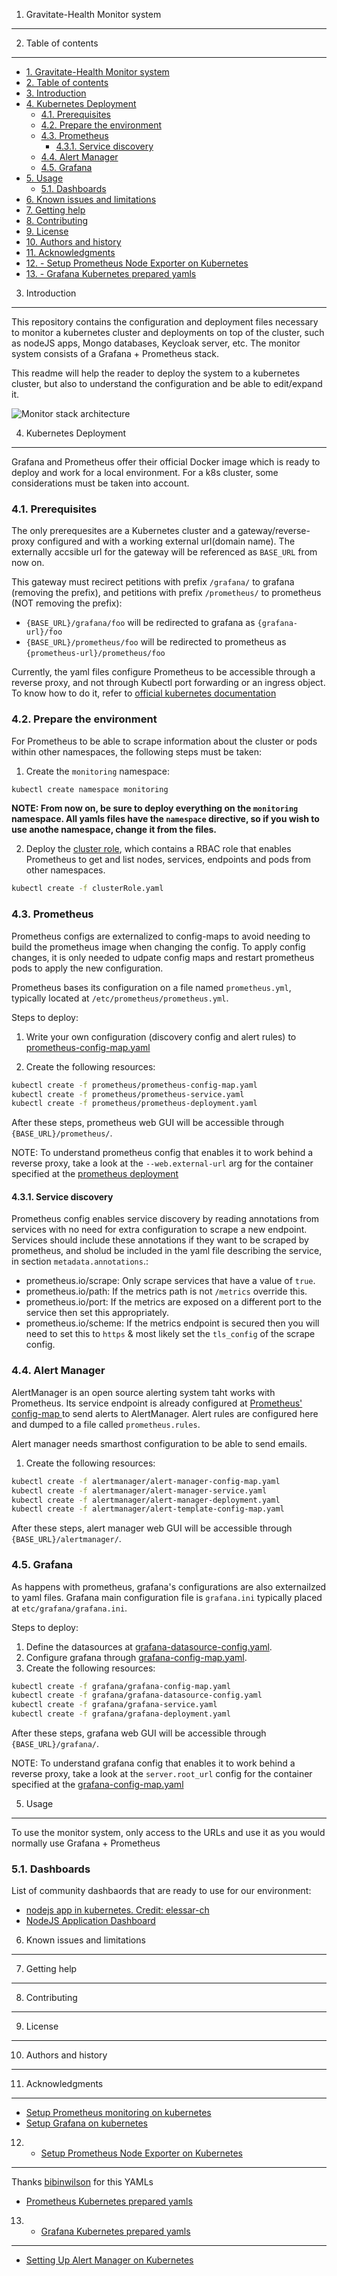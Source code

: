 1. Gravitate-Health Monitor system
--------

2. Table of contents
-----------------

- [1. Gravitate-Health Monitor system](#1-gravitate-health-monitor-system)
- [2. Table of contents](#2-table-of-contents)
- [3. Introduction](#3-introduction)
- [4. Kubernetes Deployment](#4-kubernetes-deployment)
  - [4.1. Prerequisites](#41-prerequisites)
  - [4.2. Prepare the environment](#42-prepare-the-environment)
  - [4.3. Prometheus](#43-prometheus)
    - [4.3.1. Service discovery](#431-service-discovery)
  - [4.4. Alert Manager](#44-alert-manager)
  - [4.5. Grafana](#45-grafana)
- [5. Usage](#5-usage)
  - [5.1. Dashboards](#51-dashboards)
- [6. Known issues and limitations](#6-known-issues-and-limitations)
- [7. Getting help](#7-getting-help)
- [8. Contributing](#8-contributing)
- [9. License](#9-license)
- [10. Authors and history](#10-authors-and-history)
- [11. Acknowledgments](#11-acknowledgments)
- [12. - Setup Prometheus Node Exporter on Kubernetes](#12---setup-prometheus-node-exporter-on-kubernetes)
- [13. - Grafana Kubernetes prepared yamls](#13---grafana-kubernetes-prepared-yamls)

3. Introduction
------------

This repository contains the configuration and deployment files necessary to monitor a kubernetes cluster and deployments on top of the cluster, such as nodeJS apps, Mongo databases, Keycloak server, etc. The monitor system consists of a Grafana + Prometheus stack.

This readme will help the reader to deploy the system to a kubernetes cluster, but also to understand the configuration and be able to edit/expand it.

![Monitor stack architecture](./docs/prometheus-grafana-stack.png "Monitor stack architecture")

4. Kubernetes Deployment
------------

Grafana and Prometheus offer their official Docker image which is ready to deploy and work for a local environment. For a k8s cluster, some considerations must be taken into account.

### 4.1. Prerequisites

The only prerequesites are a Kubernetes cluster and a gateway/reverse-proxy configured and with a working external url(domain name). The externally accsible url for the gateway will be referenced as `BASE_URL` from now on.

This gateway must recirect petitions with prefix `/grafana/` to grafana (removing the prefix), and petitions with prefix `/prometheus/` to prometheus (NOT removing the prefix):

- `{BASE_URL}/grafana/foo` will be redirected to grafana as `{grafana-url}/foo`
- `{BASE_URL}/prometheus/foo` will be redirected to prometheus as `{prometheus-url}/prometheus/foo`

Currently, the yaml files configure Prometheus to be accessible through a reverse proxy, and not through Kubectl port forwarding or an ingress object. To know how to do it, refer to [official kubernetes documentation](https://kubernetes.io/es/docs/home/)

### 4.2. Prepare the environment


For Prometheus to be able to scrape information about the cluster or pods within other namespaces, the following steps must be taken:

1. Create the `monitoring` namespace:

```bash
kubectl create namespace monitoring
```

**NOTE: From now on, be sure to deploy everything on the `monitoring` namespace. All yamls files have the `namespace` directive, so if you wish to use anothe namespace, change it from the files.**

2. Deploy the [cluster role](./clusterRole.yaml), which contains a RBAC role that enables Prometheus to get and list nodes, services, endpoints and pods from other namespaces.
   
```bash
kubectl create -f clusterRole.yaml
```

### 4.3. Prometheus 

Prometheus configs are externalized to config-maps to avoid needing to build the prometheus image when changing the config. To apply config changes, it is only needed to udpate config maps and restart prometheus pods to apply the new configuration.

Prometheus bases its configuration on a file named `prometheus.yml`, typically located at `/etc/prometheus/prometheus.yml`.

Steps to deploy:

1. Write your own configuration (discovery config and alert rules) to [prometheus-config-map.yaml](prometheus/prometheus-config-map.yaml)

2. Create the following resources:

```bash
kubectl create -f prometheus/prometheus-config-map.yaml
kubectl create -f prometheus/prometheus-service.yaml
kubectl create -f prometheus/prometheus-deployment.yaml
```

After these steps, prometheus web GUI will be accessible through `{BASE_URL}/prometheus/`.

NOTE: To understand prometheus config that enables it to work behind a reverse proxy, take a look at the `--web.external-url` arg for the container specified at the [prometheus deployment](prometheus/prometheus-deployment.yaml)


#### 4.3.1. Service discovery

Prometheus config enables service discovery by reading annotations from services with no need for extra configuration to scrape a new endpoint. Services should include these annotations if they want to be scraped by prometheus, and sholud be included in the yaml file describing the service, in section `metadata.annotations`.:

- prometheus.io/scrape: Only scrape services that have a value of `true`.
- prometheus.io/path: If the metrics path is not `/metrics` override this.
- prometheus.io/port: If the metrics are exposed on a different port to the service then set this appropriately.
- prometheus.io/scheme: If the metrics endpoint is secured then you will need to set this to `https` & most likely set the `tls_config` of the scrape config.

### 4.4. Alert Manager

AlertManager is an open source alerting system taht works with Prometheus. Its service endpoint is already configured at [ Prometheus' config-map ](prometheus/prometheus-config-map.yaml) to send alerts to AlertManager. Alert rules are configured here and dumped to a file called `prometheus.rules`.

Alert manager needs smarthost configuration to be able to send emails.

1. Create the following resources:
```bash
kubectl create -f alertmanager/alert-manager-config-map.yaml
kubectl create -f alertmanager/alert-manager-service.yaml
kubectl create -f alertmanager/alert-manager-deployment.yaml
kubectl create -f alertmanager/alert-template-config-map.yaml
```

After these steps, alert manager web GUI will be accessible through `{BASE_URL}/alertmanager/`.



### 4.5. Grafana

As happens with prometheus, grafana's configurations are also externailzed to yaml files. Grafana main configuration file is `grafana.ini` typically placed at `etc/grafana/grafana.ini`.

Steps to deploy:

1. Define the datasources at [grafana-datasource-config.yaml](grafana/grafana-datasource-config.yaml).
2. Configure grafana through [grafana-config-map.yaml](grafana/grafana-config-map.yaml).
3. Create the following resources:

```bash
kubectl create -f grafana/grafana-config-map.yaml
kubectl create -f grafana/grafana-datasource-config.yaml
kubectl create -f grafana/grafana-service.yaml
kubectl create -f grafana/grafana-deployment.yaml
```

After these steps, grafana web GUI will be accessible through `{BASE_URL}/grafana/`.

NOTE: To understand grafana config that enables it to work behind a reverse proxy, take a look at the `server.root_url` config for the container specified at the [grafana-config-map.yaml](grafana/grafana-config-map.yaml)


5. Usage
-----

To use the monitor system, only access to the URLs and use it as you would normally use Grafana + Prometheus

### 5.1. Dashboards

List of community dashbaords that are ready to use for our environment:

- [nodejs app in kubernetes. Credit: elessar-ch](https://gist.github.com/elessar-ch/42f0eb278aedd27d3b20f4ea490902c7#file-nodejs-kubernetes-grafana-dashboard-json)
- [NodeJS Application Dashboard](https://grafana.com/grafana/dashboards/11159)


6. Known issues and limitations
----------------------------

7. Getting help
------------

8. Contributing
------------

9. License
-------

10. Authors and history
---------------------------

11. Acknowledgments
---------------

- [Setup Prometheus monitoring on kubernetes](https://devopscube.com/setup-prometheus-monitoring-on-kubernetes/)
- [Setup Grafana on kubernetes](https://devopscube.com/setup-grafana-kubernetes/)
12. - [Setup Prometheus Node Exporter on Kubernetes](https://devopscube.com/node-exporter-kubernetes/)
---
Thanks [bibinwilson](https://github.com/bibinwilson) for this YAMLs
- [Prometheus Kubernetes prepared yamls](https://github.com/bibinwilson/kubernetes-prometheus)
13. - [Grafana Kubernetes prepared yamls](https://github.com/bibinwilson/kubernetes-grafana)
---
- [Setting Up Alert Manager on Kubernetes](https://devopscube.com/alert-manager-kubernetes-guide/)
